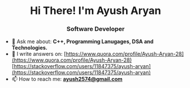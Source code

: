 <h1 align="center">Hi There! I'm Ayush Aryan</h1>
<h3 align="center">Software Developer</h3>

- 💬 Ask me about: **C++, Programming Lanugages, DSA and Technologies.**
- 📝 I write answers on: [https://www.quora.com/profile/Ayush-Aryan-28](https://www.quora.com/profile/Ayush-Aryan-28)                   
                         [https://stackoverflow.com/users/11847375/ayush-aryan](https://stackoverflow.com/users/11847375/ayush-aryan)
- 📫 How to reach me: **ayush2574@gmail.com**

